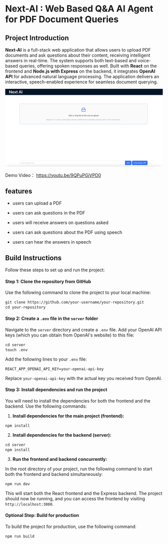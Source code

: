 # Next-AI : Web Based Q&A AI Agent for PDF Document Queries

## Project Introduction

**Next-AI** is a full-stack web application that allows users to upload PDF documents and ask questions about their content, receiving intelligent answers in real-time. The system supports both text-based and voice-based queries, offering spoken responses as well. Built with **React** on the frontend and **Node.js with Express** on the backend, it integrates **OpenAI API** for advanced natural language processing. The application delivers an interactive, speech-enabled experience for seamless document querying.

![image-20240915081222373](https://github.com/Huangzjun/Next-AI/blob/main/img/image-20240915081222373.png)

Demo Video： https://youtu.be/9QPuPGjVPD0

## features

* users can upload a PDF

* users can ask questions in the PDF

* users will receive answers on questions asked

* users can ask questions about the PDF using speech

* users can hear the answers in speech

## Build Instructions

Follow these steps to set up and run the project:

#### Step 1: Clone the repository from GitHub

Use the following command to clone the project to your local machine:

```shell
git clone https://github.com/your-username/your-repository.git
cd your-repository
```

#### Step 2: Create a `.env` file in the `server` folder

Navigate to the `server` directory and create a `.env` file. Add your OpenAI API keys (which you can obtain from OpenAI's website) to this file:

```shell
cd server
touch .env
```

Add the following lines to your `.env` file:

```shell
REACT_APP_OPENAI_API_KEY=your-openai-api-key
```

Replace `your-openai-api-key` with the actual key you received from OpenAI.

#### Step 3: Install dependencies and run the project

You will need to install the dependencies for both the frontend and the backend. Use the following commands:

1. **Install dependencies for the main project (frontend):**

```shell
npm install
```

2. **Install dependencies for the backend (server):**

```shell
cd server
npm install
```

3. **Run the frontend and backend concurrently:**

In the root directory of your project, run the following command to start both the frontend and backend simultaneously:

```shell
npm run dev
```

This will start both the React frontend and the Express backend. The project should now be running, and you can access the frontend by visiting `http://localhost:3000`.

#### Optional Step: Build for production

To build the project for production, use the following command:

```shell
npm run build
```